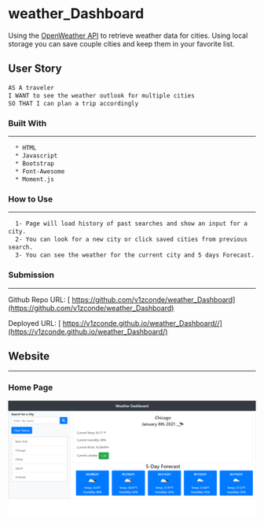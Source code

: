 # weather_Dashboard

Using the [OpenWeather API](https://openweathermap.org/api) to retrieve weather data for cities. Using local storage you can save couple cities and keep them in your favorite list.

## User Story

```
AS A traveler
I WANT to see the weather outlook for multiple cities
SO THAT I can plan a trip accordingly
```

### Built With
----
```
  * HTML
  * Javascript
  * Bootstrap
  * Font-Awesome
  * Moment.js
```    
### How to Use
----
```
  1- Page will load history of past searches and show an input for a city.
  2- You can look for a new city or click saved cities from previous search.
  3- You can see the weather for the current city and 5 days Forecast.
```    

### Submission
---

Github Repo URL: 
[ https://github.com/v1zconde/weather_Dashboard](https://github.com/v1zconde/weather_Dashboard)

Deployed URL: [ https://v1zconde.github.io/weather_Dashboard//](https://v1zconde.github.io/weather_Dashboard/)

## Website
---
### Home Page
![Index Page](./assets/img/weather-full-page.png)
